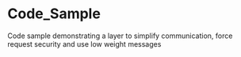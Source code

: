 # Code_Sample
Code sample demonstrating a layer to simplify communication, force request security and use low weight messages
